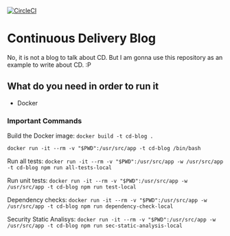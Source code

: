 [![CircleCI](https://circleci.com/gh/roselmamendes/continuous-delivery-blog.svg?style=svg)](https://circleci.com/gh/roselmamendes/continuous-delivery-blog)
# Continuous Delivery Blog

No, it is not a blog to talk about CD. But I am gonna use this repository as an example to write about CD.
:P

## What do you need in order to run it

- Docker

### Important Commands

Build the Docker image: `docker build -t cd-blog .`

`docker run -it --rm -v "$PWD":/usr/src/app -t cd-blog /bin/bash`

Run all tests: `docker run -it --rm -v "$PWD":/usr/src/app -w /usr/src/app -t cd-blog npm run all-tests-local`

Run unit tests: `docker run -it --rm -v "$PWD":/usr/src/app -w /usr/src/app -t cd-blog npm run test-local`

Dependency checks: `docker run -it --rm -v "$PWD":/usr/src/app -w /usr/src/app -t cd-blog npm run dependency-check-local`

Security Static Analisys: `docker run -it --rm -v "$PWD":/usr/src/app -w /usr/src/app -t cd-blog npm run sec-static-analysis-local`

